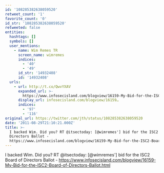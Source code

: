 ```yaml
---
id: '108285382638059520'
retweet_count: '1'
favorite_count: '0'
id_str: '108285382638059520'
retweeted: false
entities:
  hashtags: []
  symbols: []
  user_mentions:
    - name: Wim Remes TR
      screen_name: wimremes
      indices:
        - '40'
        - '49'
      id_str: '14932408'
      id: '14932408'
  urls:
    - url: http://t.co/QwvYXAV
      expanded_url: >-
        https://www.infosecisland.com/blogview/16159-My-Bid-for-the-ISC2-Board-of-Directors-Ballot.html
      display_url: infosecisland.com/blogview/16159…
      indices:
        - '97'
        - '116'
original_url: https://twitter.com/jth/status/108285382638059520
date: '2011-08-29T21:10:21.000Z'
title: >-
  I backed Wim. Did you? RT @itsectoday: [@wimremes'] bid for the ISC2 Board of
  Directors Ballot -
  https://www.infosecisland.com/blogview/16159-My-Bid-for-the-ISC2-Board-of-Directors-Ballot.html
---
```


I backed Wim. Did you? RT @itsectoday: [@wimremes'] bid for the ISC2 Board of Directors Ballot - https://www.infosecisland.com/blogview/16159-My-Bid-for-the-ISC2-Board-of-Directors-Ballot.html